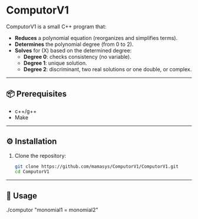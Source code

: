 # ComputorV1

ComputorV1 is a small C++ program that:

- **Reduces** a polynomial equation (reorganizes and simplifies terms).
- **Determines** the polynomial degree (from 0 to 2).
- **Solves** for \(X\) based on the determined degree:
  - **Degree 0**: checks consistency (no variable).
  - **Degree 1**: unique solution.
  - **Degree 2**: discriminant, two real solutions or one double, or complex.
---

## 📦 Prerequisites

- c++/g++
- Make

---

## ⚙️ Installation

1. Clone the repository:  
   ```bash
   git clone https://github.com/mamasys/ComputorV1/ComputorV1.git
   cd ComputorV1

---

## 📝 Usage

./computor "monomial1 = monomial2"

